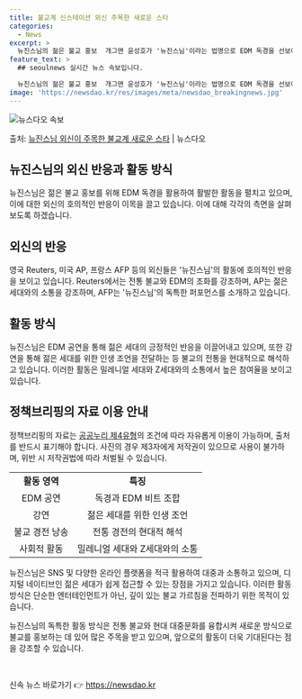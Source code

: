 ```yaml
---
title: 불교계 신스테이션 외신 주목한 새로운 스타
categories:
  - News
excerpt: >
  뉴진스님의 젊은 불교 홍보  개그맨 윤성호가 '뉴진스님'이라는 법명으로 EDM 독경을 선보이며 젊은 세대에게…
feature_text: >
  ## seoulnews 실시간 뉴스 속보입니다.

  뉴진스님의 젊은 불교 홍보  개그맨 윤성호가 '뉴진스님'이라는 법명으로 EDM 독경을 선보이며 젊은 세대에게…
image: 'https://newsdao.kr/res/images/meta/newsdao_breakingnews.jpg'
---
```


![뉴스다오 속보](https://newsdao.kr/res/images/meta/newsdao_breakingnews.jpg)

<p>출처: <a href="https://newsdao.kr/4018" rel="dofollow">뉴진스님 외신이 주목한 불교계 새로운 스타</a> | 뉴스다오</p>

<h2 data-ke-size="size26">뉴진스님의 외신 반응과 활동 방식</h2>
<p data-ke-size="size16">뉴진스님은 젊은 불교 홍보를 위해 EDM 독경을 활용하여 활발한 활동을 펼치고 있으며, 이에 대한 외신의 호의적인 반응이 이목을 끌고 있습니다. 이에 대해 각각의 측면을 살펴보도록 하겠습니다.</p>

<h2 data-ke-size="size24"><b>외신의 반응</b></h2>
<p data-ke-size="size16">영국 Reuters, 미국 AP, 프랑스 AFP 등의 외신들은 '뉴진스님'의 활동에 호의적인 반응을 보이고 있습니다. Reuters에서는 전통 불교와 EDM의 조화를 강조하며, AP는 젊은 세대와의 소통을 강조하며, AFP는 '뉴진스님'의 독특한 퍼포먼스를 소개하고 있습니다.</p>

<h2 data-ke-size="size24"><b>활동 방식</b></h2>
<p data-ke-size="size16">뉴진스님은 EDM 공연을 통해 젊은 세대의 긍정적인 반응을 이끌어내고 있으며, 또한 강연을 통해 젊은 세대를 위한 인생 조언을 전달하는 등 불교의 전통을 현대적으로 해석하고 있습니다. 이러한 활동은 밀레니얼 세대와 Z세대와의 소통에서 높은 참여율을 보이고 있습니다.</p>

<h2 data-ke-size="size24"><b>정책브리핑의 자료 이용 안내</b></h2>
<p data-ke-size="size16">정책브리핑의 자료는 <a href="www.korea.kr">공공누리 제4유형</a>의 조건에 따라 자유롭게 이용이 가능하며, 출처를 반드시 표기해야 합니다. 사진의 경우 제3자에게 저작권이 있으므로 사용이 불가하며, 위반 시 저작권법에 따라 처벌될 수 있습니다.</p>

<table>
	<tr>
		<td style="text-align: center; height: 17px;"><b>활동 영역</b></td>
		<td style="text-align: center; height: 17px;"><b>특징</b></td>
	</tr>
	<tr>
		<td style="text-align: center; height: 17px;">EDM 공연</td>
		<td style="text-align: center; height: 17px;">독경과 EDM 비트 조합</td>
	</tr>
	<tr>
		<td style="text-align: center; height: 17px;">강연</td>
		<td style="text-align: center; height: 17px;">젊은 세대를 위한 인생 조언</td>
	</tr>
	<tr>
		<td style="text-align: center; height: 17px;">불교 경전 낭송</td>
		<td style="text-align: center; height: 17px;">전통 경전의 현대적 해석</td>
	</tr>
	<tr>
		<td style="text-align: center; height: 17px;">사회적 활동</td>
		<td style="text-align: center; height: 17px;">밀레니얼 세대와 Z세대와의 소통</td>
	</tr>
</table>

<p data-ke-size="size16">뉴진스님은 SNS 및 다양한 온라인 플랫폼을 적극 활용하여 대중과 소통하고 있으며, 디지털 네이티브인 젊은 세대가 쉽게 접근할 수 있는 장점을 가지고 있습니다. 이러한 활동 방식은 단순한 엔터테인먼트가 아닌, 깊이 있는 불교 가르침을 전파하기 위한 목적이 있습니다.</p>

<p data-ke-size="size16">뉴진스님의 독특한 활동 방식은 전통 불교와 현대 대중문화를 융합시켜 새로운 방식으로 불교를 홍보하는 데 있어 많은 주목을 받고 있으며, 앞으로의 활동이 더욱 기대된다는 점을 강조할 수 있습니다.</p>
<p data-ke-size="size16">&nbsp;</p> 

신속 뉴스 바로가기 👉 <a href="https://newsdao.kr" rel="dofollow">https://newsdao.kr</a>


